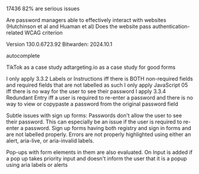 17436
82% are serious issues

Are password managers able to effectively interact with websites (Hutchinson et al and Huaman et al)
Does the website pass authentication-related WCAG criterion

Version 130.0.6723.92
Bitwarden: 2024.10.1

autocomplete

TikTok as a case study
adtargeting.io as a case study for good forms

I only apply 3.3.2 Labels or Instructions iff there is BOTH non-required fields and required fields that are not labelled as such
I only apply JavaScript 05 iff there is no way for the user to see their password
I apply 3.3.4 Redundant Entry iff a user is required to re-enter a password and there is no way to view or copypaste a password from the original password field

Subtle issues with sign up forms:
Passwords don't allow the user to see their password. This can especially be an issue if the user is required to re-enter a password.
Sign up forms having both registry and sign in forms and are not labelled properly.
Errors are not properly highlighted using either an alert, aria-live, or aria-invalid labels.

Pop-ups with form elements in them are also evaluated. On Input is added if a pop up takes priority input and doesn't inform the user that it is a popup using aria labels or alerts